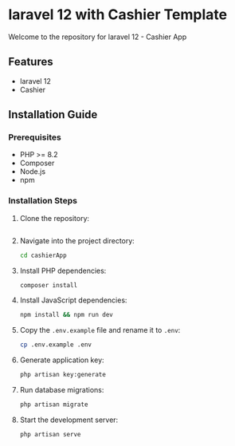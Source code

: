 # laravel 12 with Cashier Template

Welcome to the repository for laravel 12 - Cashier App

## Features
- laravel 12
- Cashier

## Installation Guide

### Prerequisites
- PHP >= 8.2
- Composer
- Node.js
- npm

### Installation Steps
1. Clone the repository:
    ```bash

2. Navigate into the project directory:
    ```bash
    cd cashierApp
    ```

3. Install PHP dependencies:
    ```bash
    composer install
    ```

4. Install JavaScript dependencies:
    ```bash
    npm install && npm run dev
    ```

5. Copy the `.env.example` file and rename it to `.env`:
    ```bash
    cp .env.example .env
    ```

6. Generate application key:
    ```bash
    php artisan key:generate
    ```

7. Run database migrations:
    ```bash
    php artisan migrate
    ```

8. Start the development server:
    ```bash
    php artisan serve
    ```

